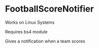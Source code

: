 # FootballScoreNotifier

Works on Linux Systems

Requires bs4 module

Gives a notification when a team scores
